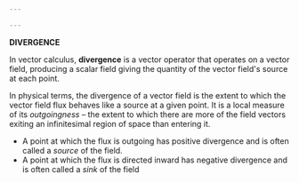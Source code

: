 ```yaml
---

---
```

**DIVERGENCE**

In vector calculus, **divergence** is a vector operator that operates on a vector field, producing a scalar field giving the quantity of the vector field's source at each point.

In physical terms, the divergence of a vector field is the extent to which the vector field flux behaves like a source at a given point. It is a local measure of its _outgoingness_ – the extent to which there are more of the field vectors exiting an infinitesimal region of space than entering it.

* A point at which the flux is outgoing has positive divergence and is often called a _source_ of the field.
* A point at which the flux is directed inward has negative divergence and is often called a _sink_ of the field